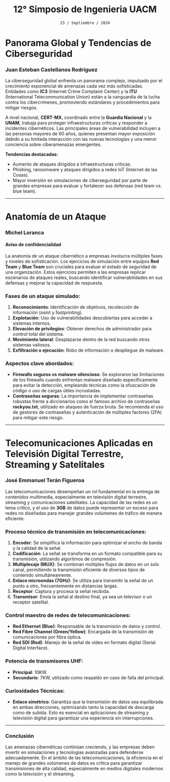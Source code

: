 
<div align="center">

# 12° Simposio de Ingenieria UACM
`23 / Septiembre / 2024`

</div>

# **Panorama Global y Tendencias de Ciberseguridad**  
### **Juan Esteban Castellanos Rodríguez**

La ciberseguridad global enfrenta un panorama complejo, impulsado por el crecimiento exponencial de amenazas cada vez más sofisticadas. Entidades como **IC3** (Internet Crime Complaint Center) y la **ITU** (International Telecommunication Union) están a la vanguardia de la lucha contra los cibercrímenes, promoviendo estándares y procedimientos para mitigar riesgos.

A nivel nacional, **CERT-MX**, coordinado entre la **Guardia Nacional** y la **UNAM**, trabaja para proteger infraestructuras críticas y responder a incidentes cibernéticos. Las principales áreas de vulnerabilidad incluyen a las personas mayores de 60 años, quienes presentan mayor exposición debido a su limitada interacción con las nuevas tecnologías y una menor conciencia sobre ciberamenazas emergentes.

**Tendencias destacadas:**
- Aumento de ataques dirigidos a infraestructuras críticas.
- Phishing, ransomware y ataques dirigidos a redes IoT (Internet de las Cosas).
- Mayor inversión en simulaciones de ciberseguridad por parte de grandes empresas para evaluar y fortalecer sus defensas (red team vs. blue team).

---

# **Anatomía de un Ataque**  
### **Michel Loranca**

#### **Aviso de confidencialidad**

La anatomía de un ataque cibernético a empresas involucra múltiples fases y niveles de sofisticación. Los ejercicios de simulación entre equipos **Red Team** y **Blue Team** son cruciales para evaluar el estado de seguridad de una organización. Estos ejercicios permiten a las empresas replicar escenarios de ataques reales, buscando identificar vulnerabilidades en sus defensas y mejorar la capacidad de respuesta.

### **Fases de un ataque simulado:**

1. **Reconocimiento**: Identificación de objetivos, recolección de información (osint y footprinting).
2. **Explotación**: Uso de vulnerabilidades descubiertas para acceder a sistemas internos.
3. **Elevación de privilegios**: Obtener derechos de administrador para control total del sistema.
4. **Movimiento lateral**: Desplazarse dentro de la red buscando otros sistemas valiosos.
5. **Exfiltración o ejecución**: Robo de información o despliegue de malware.

### **Aspectos clave abordados:**

- **Firewalls seguros vs malware silencioso**: Se exploraron las limitaciones de los firewalls cuando enfrentan malware diseñado específicamente para evitar la detección, empleando técnicas como la ofuscación de código o uso de cargas útiles incrustadas.
- **Contraseñas seguras**: La importancia de implementar contraseñas robustas frente a diccionarios como el famoso archivo de contraseñas **rockyou.txt**, utilizado en ataques de fuerza bruta. Se recomienda el uso de gestores de contraseñas y autenticación de múltiples factores (2FA) para mitigar este riesgo.

---

# **Telecomunicaciones Aplicadas en Televisión Digital Terrestre, Streaming y Satelitales**  
### **José Emmanuel Terán Figueroa**

Las telecomunicaciones desempeñan un rol fundamental en la entrega de contenidos multimedia, especialmente en televisión digital terrestre, streaming y comunicaciones satelitales. La capacidad de las redes es un tema crítico, y el uso de **3GB** de datos puede representar un exceso para redes no diseñadas para manejar grandes volúmenes de tráfico de manera eficiente.

### **Proceso técnico de transmisión en telecomunicaciones:**

1. **Encoder**: Se simplifica la información para optimizar el ancho de banda y la calidad de la señal.
2. **Codificación**: La señal se transforma en un formato compatible para su transmisión, utilizando algoritmos de compresión.
3. **Multiplexaje (MUX)**: Se combinan múltiples flujos de datos en un solo canal, permitiendo la transmisión eficiente de diversos tipos de contenido simultáneamente.
4. **Enlace microondas (7GHz)**: Se utiliza para transmitir la señal de un punto a otro, frecuentemente en distancias largas.
5. **Receptor**: Captura y procesa la señal recibida.
6. **Transmisor**: Envía la señal al destino final, ya sea un televisor o un receptor satelital.

### **Control maestro de redes de telecomunicaciones:**

- **Red Ethernet (Blue)**: Responsable de la transmisión de datos y control.
- **Red Fibre Channel (Green/Yellow)**: Encargada de la transmisión de comunicaciones por fibra óptica.
- **Red SDI (Red)**: Manejo de la señal de video en formato digital (Serial Digital Interface).

### **Potencia de transmisores UHF**:

- **Principal**: 10KW.
- **Secundario**: 7KW, utilizado como respaldo en caso de falla del principal.

### **Curiosidades Técnicas:**

- **Enlace simétrico**: Garantiza que la transmisión de datos sea equilibrada en ambas direcciones, optimizando tanto la capacidad de descarga como de subida. Esto es esencial en aplicaciones de streaming y televisión digital para garantizar una experiencia sin interrupciones.

---

### **Conclusión**

Las amenazas cibernéticas continúan creciendo, y las empresas deben invertir en simulaciones y tecnologías avanzadas para defenderse adecuadamente. En el ámbito de las telecomunicaciones, la eficiencia en el manejo de grandes volúmenes de datos es crítica para garantizar transmisiones de alta calidad, especialmente en medios digitales modernos como la televisión y el streaming.
